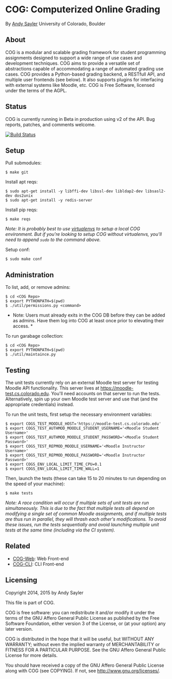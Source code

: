 COG: Computerized Online Grading
================================

By [Andy Sayler](https://www.andysayler.com)
University of Colorado, Boulder

About
-----

COG is a modular and scalable grading framework for student
programming assignments designed to support a wide range of use cases
and development techniques. COG aims to provide a versatile set of
abstractions capable of accommodating a range of automated grading use
cases. COG provides a Python-based grading backend, a RESTfull API,
and multiple user frontends (see below). It also supports plugins for
interfacing with external systems like Moodle, etc. COG is Free
Software, licensed under the terms of the AGPL.

Status
------

COG is currently running in Beta in production using v2 of the
API. Bug reports, patches, and comments welcome.

[![Build Status](https://travis-ci.org/asayler/COG.svg?branch=master)](https://travis-ci.org/asayler/COG)

Setup
-----

Pull submodules:

```
$ make git
```

Install apt reqs:

```
$ sudo apt-get install -y libffi-dev libssl-dev libldap2-dev libsasl2-dev dos2unix
$ sudo apt-get install -y redis-server
```

Install pip reqs:

```
$ make reqs
```
*Note: It is probably best to use
 [virtualenvs](http://docs.python-guide.org/en/latest/dev/virtualenvs/)
 to setup a local COG environment. But if you're looking to setup COG
 without virtualenvs, you'll need to append `sudo` to the command
 above.*

Setup conf:

```
$ sudo make conf
```

Administration
-----------

To list, add, or remove admins:

```
$ cd <COG Repo>
$ export PYTHONPATH=$(pwd)
$ ./util/permissions.py <command>
```
* Note: Users must already exits in the COG DB before they can be added as admins.
  Have them log into COG at least once prior to elevating their access. *

To run garabage collection:

```
$ cd <COG Repo>
$ export PYTHONPATH=$(pwd)
$ ./util/maintaince.py
```

Testing
-------

The unit tests currently rely on an external Moodle test server for
testing Moodle API functionality. This server lives at
https://moodle-test.cs.colorado.edu. You'll need accounts on that
server to run the tests. Alternatively, spin up your own Moodle test
server and use that (and the appropriate credentials) instead.

To run the unit tests, first setup the necessary environment
variables:

```
$ export COGS_TEST_MOODLE_HOST='https://moodle-test.cs.colorado.edu'
$ export COGS_TEST_AUTHMOD_MOODLE_STUDENT_USERNAME='<Moodle Student Username>'
$ export COGS_TEST_AUTHMOD_MOODLE_STUDENT_PASSWORD='<Moodle Student Password>'
$ export COGS_TEST_REPMOD_MOODLE_USERNAME='<Moodle Instructor Username>'
$ export COGS_TEST_REPMOD_MOODLE_PASSWORD='<Moodle Instructor Password>'
$ export COGS_ENV_LOCAL_LIMIT_TIME_CPU=0.1
$ export COGS_ENV_LOCAL_LIMIT_TIME_WALL=1
```

Then, launch the tests (these can take 15 to 20 minutes to run
depending on the speed of your machine):

```
$ make tests
```

*Note: A race condition will occur if multiple sets of unit tests are
 run simultaneously. This is due to the fact that multiple tests all
 depend on modifying a single set of common Moodle assignments, and if
 multiple tests are thus run in parallel, they will thrash each
 other's modifications. To avoid these issues, run the tests
 sequentially and avoid launching multiple unit tests at the same time
 (including via the CI system).*

Related
-------

 * [COG-Web](https://github.com/asayler/COG-Web): Web Front-end
 * [COG-CLI](https://github.com/asayler/COG-CLI): CLI Front-end

Licensing
---------

Copyright 2014, 2015 by Andy Sayler

This file is part of COG.

COG is free software: you can redistribute it and/or modify it
under the terms of the GNU Affero General Public License as published
by the Free Software Foundation, either version 3 of the License, or
(at your option) any later version.

COG is distributed in the hope that it will be useful, but WITHOUT ANY
WARRANTY; without even the implied warranty of MERCHANTABILITY or
FITNESS FOR A PARTICULAR PURPOSE.  See the GNU Affero General Public
License for more details.

You should have received a copy of the GNU Affero General Public
License along with COG (see COPYING).  If not, see
http://www.gnu.org/licenses/.

<!---
LocalWords:  RESTfull Moodle AGPL reqs libffi dev libssl virtualenvs
LocalWords:  submodules unix AUTHMOD REPMOD ENV Affero
LocalWords:  MERCHANTABILITY
-->

